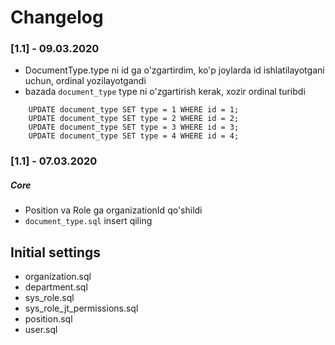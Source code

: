 # Changelog

### [1.1] - 09.03.2020
- DocumentType.type ni id ga o'zgartirdim, ko'p joylarda id ishlatilayotgani uchun, ordinal yozilayotgandi
- bazada `document_type` type ni o'zgartirish kerak, xozir ordinal turibdi
```
    UPDATE document_type SET type = 1 WHERE id = 1;
    UPDATE document_type SET type = 2 WHERE id = 2;
    UPDATE document_type SET type = 3 WHERE id = 3;
    UPDATE document_type SET type = 4 WHERE id = 4;
```

### [1.1] - 07.03.2020
##### Core
- Position va Role ga organizationId qo'shildi
- `document_type.sql` insert qiling


## Initial settings
- organization.sql
- department.sql
- sys_role.sql
- sys_role_jt_permissions.sql
- position.sql
- user.sql
